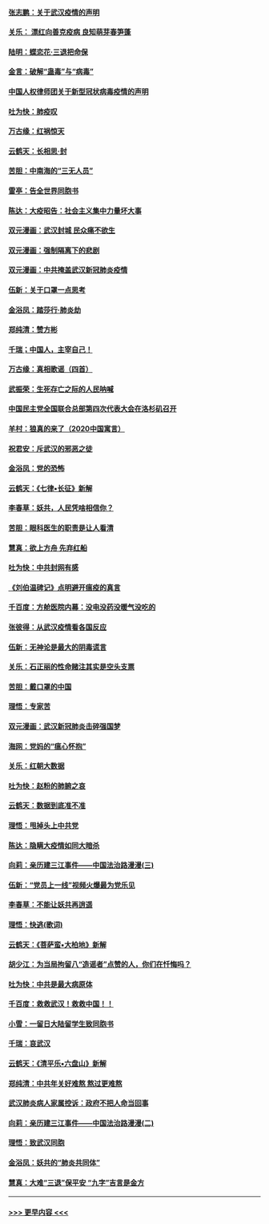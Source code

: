 #### [张志鹏：关于武汉疫情的声明](../pages/nsc993/n11867182.md?t=02141144) 
#### [关乐： 漂红向善克疫病 良知萌芽春笋蓬](../pages/nsc993/n11865710.md?t=02141144) 
#### [陆明：蝶恋花‧三退把命保](../pages/nsc993/n11865673.md?t=02141144) 
#### [金言：破解“蛊毒”与“病毒”](../pages/nsc993/n11864103.md?t=02141144) 
#### [中国人权律师团关于新型冠状病毒疫情的声明](../pages/nsc993/n11864249.md?t=02141144) 
#### [吐为快：肺疫叹](../pages/nsc993/n11864027.md?t=02141144) 
#### [万古缘：红祸惊天](../pages/nsc993/n11864079.md?t=02141144) 
#### [云鹤天：长相思‧封](../pages/nsc993/n11864006.md?t=02141144) 
#### [苦胆：中南海的“三无人员”](../pages/nsc993/n11862997.md?t=02141144) 
#### [雷亭：告全世界同胞书](../pages/nsc993/n11862572.md?t=02141144) 
#### [陈达：大疫昭告：社会主义集中力量坏大事](../pages/nsc993/n11859419.md?t=02141144) 
#### [双元漫画：武汉封城 民众痛不欲生](../pages/nsc993/n11859287.md?t=02141144) 
#### [双元漫画：强制隔离下的悲剧](../pages/nsc993/n11859244.md?t=02141144) 
#### [双元漫画：中共掩盖武汉新冠肺炎疫情](../pages/nsc993/n11858249.md?t=02141144) 
#### [伍新：关于口罩一点思考](../pages/nsc993/n11859195.md?t=02141144) 
#### [金浴凤：踏莎行‧肺炎劫](../pages/nsc993/n11858227.md?t=02141144) 
#### [郑纯清：赞方彬](../pages/nsc993/n11856803.md?t=02141144) 
#### [千瑞；中国人，主宰自己！](../pages/nsc993/n11856793.md?t=02141144) 
#### [万古缘：真相歌谣（四首）](../pages/nsc993/n11856263.md?t=02141144) 
#### [武振荣：生死存亡之际的人民呐喊](../pages/nsc993/n11856256.md?t=02141144) 
#### [中国民主党全国联合总部第四次代表大会在洛杉矶召开](../pages/nsc993/n11856344.md?t=02141144) 
#### [羊村：狼真的来了（2020中国寓言）](../pages/nsc993/n11856229.md?t=02141144) 
#### [祝君安：斥武汉的邪恶之徒](../pages/nsc993/n11855861.md?t=02141144) 
#### [金浴凤：党的恐怖](../pages/nsc993/n11855849.md?t=02141144) 
#### [云鹤天：《七律▪长征》新解](../pages/nsc993/n11855479.md?t=02141144) 
#### [李春草：妖共，人民凭啥相信你？](../pages/nsc993/n11855196.md?t=02141144) 
#### [苦胆：眼科医生的职责是让人看清](../pages/nsc993/n11853840.md?t=02141144) 
#### [慧真：欲上方舟 先弃红船](../pages/nsc993/n11853483.md?t=02141144) 
#### [吐为快：中共封网有感](../pages/nsc993/n11852575.md?t=02141144) 
#### [《刘伯温碑记》点明避开瘟疫的真言](../pages/nsc993/n11852128.md?t=02141144) 
#### [千百度：方舱医院内幕：没电没药没暖气没吃的](../pages/nsc993/n11850211.md?t=02141144) 
#### [张彼得：从武汉疫情看各国反应](../pages/nsc993/n11850102.md?t=02141144) 
#### [伍新：无神论是最大的阴毒谎言](../pages/nsc993/n11846129.md?t=02141144) 
#### [关乐：石正丽的性命赌注其实是空头支票](../pages/nsc993/n11846109.md?t=02141144) 
#### [苦胆：戴口罩的中国](../pages/nsc993/n11845576.md?t=02141144) 
#### [理悟：专家苦](../pages/nsc993/n11845564.md?t=02141144) 
#### [双元漫画：武汉新冠肺炎击碎强国梦](../pages/nsc993/n11843320.md?t=02141144) 
#### [海网：党妈的“瘟心怀抱”](../pages/nsc993/n11840740.md?t=02141144) 
#### [关乐：红朝大数据](../pages/nsc993/n11840675.md?t=02141144) 
#### [吐为快：赵粉的肺腑之哀](../pages/nsc993/n11840618.md?t=02141144) 
#### [云鹤天：数据到底准不准](../pages/nsc993/n11840325.md?t=02141144) 
#### [理悟：甩掉头上中共党](../pages/nsc993/n11838826.md?t=02141144) 
#### [陈达：隐瞒大疫情如同大暗杀](../pages/nsc993/n11838771.md?t=02141144) 
#### [向莉：亲历建三江事件——中国法治路漫漫(三)](../pages/nsc993/n11831825.md?t=02141144) 
#### [伍新：“党员上一线”视频火爆最为党乐见](../pages/nsc993/n11838200.md?t=02141144) 
#### [李春草：不能让妖共再逍遥](../pages/nsc993/n11838102.md?t=02141144) 
#### [理悟：快逃(歌词)](../pages/nsc993/n11838083.md?t=02141144) 
#### [云鹤天：《菩萨蛮▪大柏地》新解](../pages/nsc993/n11838059.md?t=02141144) 
#### [胡少江：为当局拘留八“造谣者”点赞的人，你们在忏悔吗？](../pages/nsc993/n11836801.md?t=02141144) 
#### [吐为快：中共是最大病原体](../pages/nsc993/n11836748.md?t=02141144) 
#### [千百度：救救武汉！救救中国！！](../pages/nsc993/n11836145.md?t=02141144) 
#### [小雪：一留日大陆留学生致同胞书](../pages/nsc993/n11834624.md?t=02141144) 
#### [千瑞：哀武汉](../pages/nsc993/n11833647.md?t=02141144) 
#### [云鹤天：《清平乐▪六盘山》新解](../pages/nsc993/n11833611.md?t=02141144) 
#### [郑纯清：中共年关好难熬 熬过更难熬](../pages/nsc993/n11833489.md?t=02141144) 
#### [武汉肺炎病人家属控诉：政府不把人命当回事](../pages/nsc993/n11833205.md?t=02141144) 
#### [向莉：亲历建三江事件——中国法治路漫漫(二)](../pages/nsc993/n11829102.md?t=02141144) 
#### [理悟：致武汉同胞](../pages/nsc993/n11831522.md?t=02141144) 
#### [金浴凤：妖共的“肺炎共同体”](../pages/nsc993/n11829448.md?t=02141144) 
#### [慧真：大难“三退”保平安 “九字”吉言是金方](../pages/nsc993/n11829501.md?t=02141144) 

----
#### [ >>> 更早内容 <<< ](../indexes/nsc993-earlier.md)
